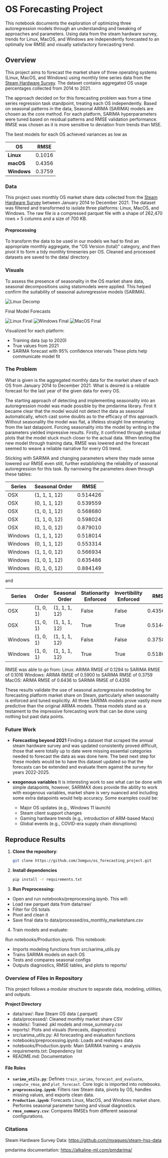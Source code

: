 # OS Forecasting Project
This notebook documents the exploration of optimizing three autoregression models through an understanding and tweaking of approaches and parameters. Using data from the steam hardware survey, trends for Linux, MacOS, and Windows are independently forecasted to an optimally low RMSE and visually satisfactory forecasting trend.


## Overview
This project aims to forecast the market share of three operating systems (Linux, MacOS, and Windows) using monthly time series data from the [Steam Hardware Survey](https://github.com/myagues/steam-hss-data/releases). The dataset contains aggregated OS usage percentages collected from 2014 to 2021.

The approach decided on for this forecasting problem was from a time series regression task standpoint, treating each OS independently. Based on seasonal patterns in the data, Seasonal ARIMA (SARIMA) models are chosen as the core method. For each platform, SARIMA hyperparameters were tuned based on residual patterns and RMSE validation performance. RMSE was chosen as it is more sensitive to deviation from trends than MSE.

The best models for each OS achieved variances as low as

| OS          | RMSE   |
| ----------- | ------ |
| **Linux**   | 0.1016 |
| **macOS**   | 0.4356 |
| **Windows** | 0.3759 |

### Data
This project uses monthly OS market share data collected from the [Steam Hardware Survey](https://github.com/myagues/steam-hss-data/releases) between January 2014 to December 2021. The dataset was filtered and transformed to isolate three platforms: Linux, MacOS, and Windows. The raw file is a compressed parquet file with a shape of 262,470 rows × 5 columns and a size of 700 KB.

#### Preprocessing
To transform the data to be used in our models we had to find an appropriate monthly aggregate, the "OS Version (total)" category, and then pivot it to form a tidy monthly timeseries per OS. Cleaned and processed datasets are saved to the data/ directory.

### Visuals
To assess the presence of seasonality in the OS market share data, seasonal decompositions using statsmodels were applied. This helped confirm the suitability of seasonal autoregressive models (SARIMA).

![Linux Decomp](reports/linux_decomposition.png)

Final Model Forecasts

![Linux Final](reports/Linux_final.png)
![Windows Final](reports/Windows_final.png)
![MacOS Final](reports/osx_final.png)

Visualized for each platform:
- Training data (up to 2020)
- True values from 2021
- SARIMA forecast with 95% confidence intervals
These plots help communicate model fit

### The Problem
What is given is the aggregated monthly data for the market share of each OS from January 2014 to December 2021. What is desired is a reliable forecast for the last year of the given data for every OS. 

The starting approach of detecting and implementing seasonality into an autoregression model was made possible by the pmdarima library. First it became clear that the model would not detect the data as seasonal automatically, which cast some doubts as to the efficacy of this approach. Without seasonality the model was flat, a lifeless straight line emenating from the last datapoint. Forcing seasonality into the model by writing in the parameters yielded impressive results. Firstly, it confirmed through residual plots that the model stuck much closer to the actual data. When testing the new model through training data, RMSE was lowered and the forecast seemed to weave a reliable narrative for every OS trend. 

Sticking with SARIMA and changing parameters where they made sense lowered our RMSE even still, further establishing the reliability of seasonal autoregression for this task. By narrowing the parameters down through these tables:

| Series  | Seasonal Order | RMSE     |
| ------- | -------------- | -------- |
| OSX     | (1, 1, 1, 12)  | 0.514426 |
| OSX     | (0, 1, 1, 12)  | 0.539559 |
| OSX     | (1, 0, 1, 12)  | 0.568680 |
| OSX     | (1, 1, 0, 12)  | 0.598024 |
| OSX     | (0, 1, 0, 12)  | 0.879010 |
| Windows | (1, 1, 1, 12)  | 0.518014 |
| Windows | (0, 1, 1, 12)  | 0.553314 |
| Windows | (1, 1, 0, 12)  | 0.566934 |
| Windows | (1, 0, 1, 12)  | 0.635486 |
| Windows | (0, 1, 0, 12)  | 0.884149 |

and

| Series  | Order     | Seasonal Order | Stationarity Enforced | Invertibility Enforced | RMSE     |
| ------- | --------- | -------------- | --------------------- | ---------------------- | -------- |
| OSX     | (1, 0, 1) | (1, 1, 1, 12)  | False                 | False                  | 0.435617 |
| OSX     | (1, 0, 1) | (1, 1, 1, 12)  | True                  | True                   | 0.514426 |
| Windows | (1, 0, 1) | (1, 1, 1, 12)  | False                 | False                  | 0.375858 |
| Windows | (1, 0, 1) | (1, 1, 1, 12)  | True                  | True                   | 0.518014 |

RMSE was able to go from:
Linux: ARIMA RMSE of 0.1294 to SARIMA RMSE of 0.1016
Windows: ARIMA RMSE of 0.5900 to SARIMA RMSE of 0.3759
MacOS: ARIMA RMSE of 0.6436 to SARIMA RMSE of 0.4356

These results validate the use of seasonal autoregressive modeling for forecasting platform market share on Steam, particularly when seasonality is enforced and tuned explicitly. All three SARIMA models prove vastly more predictive than the original ARIMA models. These models stand as a testament to the impressive forecasting work that can be done using nothing but past data points. 

### Future Work

- **Forecasting beyond 2021**
Finding a dataset that scraped the annual steam hardware survey and was updated consistently proved difficult, those that were totally up to date were missing essential categories needed to forecast the data as was done here. The best next step for these models would be to have this dataset updated so that the forecasts can be extended and evaluate them against the survey for years 2022-2025.

- **exogenous variables**
It is interesting work to see what can be done with simple datapoints, however, SARIMAX does provide the ability to work with exogenous variables, market share is very nuanced and including some extra datapoints would help accuracy. Some examples could be:
  - Major OS updates (e.g., Windows 11 launch)
  - Steam client support changes
  - Gaming hardware trends (e.g., introduction of ARM-based Macs)
  - Global events (e.g., COVID-era supply chain disruptions)

## Reproduce Results

1. **Clone the repository**:
   ```bash
   git clone https://github.com/Jomgus/os_forecasting_project.git
   ```
2. **Install dependencies**
    ```bash
    pip install -r requirements.txt
    ```
3. **Run Preprocessing:**

  - Open and run notebooks/preprocessing.ipynb. This will:
  - Load raw parquet data from data/raw/
  - Filter for OS totals
  - Pivot and clean it
  - Save final data to data/processed/os_monthly_marketshare.csv
4. Train models and evaluate:

  Run notebooks/Production.ipynb. This notebook:
- Imports modeling functions from src/sarima_utils.py
- Trains SARIMA models on each OS
- Tests and compares seasonal configs
- Outputs diagnostics, RMSE tables, and plots to reports/

### Overview of Files in Repository

This project follows a modular structure to separate data, modeling, utilities, and outputs.

**Project Directory**
- data/raw/: Raw Steam OS data (.parquet)
- data/processed/: Cleaned monthly market share CSV
- models/: Trained .pkl models and rmse_summary.csv
- reports/: Plots and visuals (forecasts, diagnostics)
- src/sarima_utils.py: All forecasting and evaluation functions
- notebooks/preprocessing.ipynb: Loads and reshapes data
- notebooks/Production.ipynb: Main SARIMA training + analysis
- requirements.txt: Dependency list
- README.md: Documentation

#### File Roles

- **`sarima_utils.py`**: Defines `train_sarima`, `forecast_and_evaluate`, `compute_rmse`, and `plot_forecast`. Core logic is imported into notebooks.
- **`preprocessing.ipynb`**: Filters raw Steam data, pivots by OS, handles missing values, and exports clean data.
- **`Production.ipynb`**: Forecasts Linux, MacOS, and Windows market share. Performs seasonal parameter tuning and visual diagnostics.
- **`rmse_summary.csv`**: Compares RMSEs from different seasonal configurations.


### Citations
Steam Hardware Survey Data:
https://github.com/myagues/steam-hss-data

pmdarima documentation:
https://alkaline-ml.com/pmdarima/

